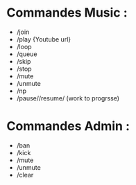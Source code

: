 # Commandes Music  :
- /join 
- /play {Youtube url}
- /loop
- /queue
- /skip
- /stop
- /mute
- /unmute
- /np
- /pause//resume/ (work to progrsse)

# Commandes Admin  :
- /ban
- /kick
- /mute
- /unmute
- /clear

